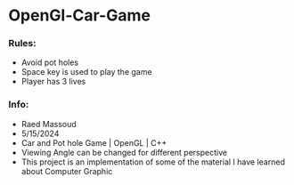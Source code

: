 # OpenGl-Car-Game
### Rules:
* Avoid pot holes
* Space key is used to play the game
* Player has 3 lives

### Info:
- Raed Massoud  
- 5/15/2024  
- Car and Pot hole Game | OpenGL | C++
- Viewing Angle can be changed for different perspective
- This project is an implementation of some of the material I have learned about Computer Graphic
